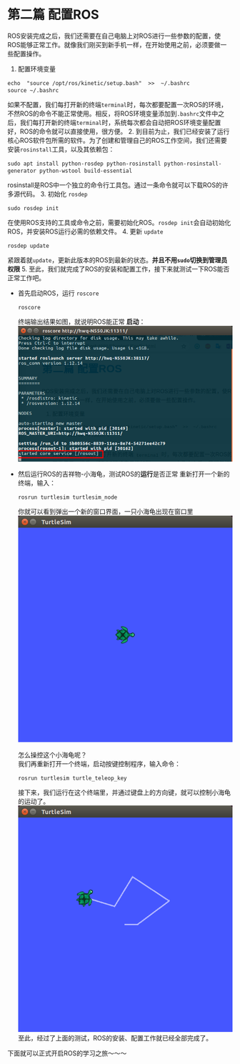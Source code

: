 # 第二篇 配置ROS
ROS安装完成之后，我们还需要在自己电脑上对ROS进行一些参数的配置，使ROS能够正常工作。就像我们刚买到新手机一样，在开始使用之前，必须要做一些配置操作。

1.  配置环境变量
```
echo  "source /opt/ros/kinetic/setup.bash"  >>  ~/.bashrc
source ~/.bashrc
```
如果不配置，我们每打开新的终端`terminal`时，每次都要配置一次ROS的环境，不然ROS的命令不能正常使用。相反，将ROS环境变量添加到`.bashrc`文件中之后，我们每打开新的终端`terminal`时，系统每次都会自动把ROS环境变量配置好，ROS的命令就可以直接使用，很方便。
2. 到目前为止，我们已经安装了运行核心ROS软件包所需的软件。为了创建和管理自己的ROS工作空间，我们还需要安装`rosinstall`工具，以及其依赖包：
```
sudo apt install python-rosdep python-rosinstall python-rosinstall-generator python-wstool build-essential
```
rosinstall是ROS中一个独立的命令行工具包。通过一条命令就可以下载ROS的许多源代码。
3. 初始化 `rosdep` 
```
sudo rosdep init
```
在使用ROS支持的工具或命令之前，需要初始化ROS。`rosdep init`会自动初始化ROS，并安装ROS运行必需的依赖文件。
4. 更新 `update`
```
rosdep update
```
紧跟着就`update`，更新此版本的ROS到最新的状态。**并且不用`sudo`切换到管理员权限**
5. 至此，我们就完成了ROS的安装和配置工作，接下来就测试一下ROS能否正常工作吧。
- 首先启动ROS，运行 `roscore`
  ```
  roscore
  ```
  终端输出结果如图，就说明ROS能正常 **启动**：
  ![1.4](picture/1-4.png)
- 然后运行ROS的吉祥物-小海龟，测试ROS的**运行**是否正常
重新打开一个新的终端，输入：
    ```
    rosrun turtlesim turtlesim_node
    ```
    你就可以看到弹出一个新的窗口界面，一只小海龟出现在窗口里
　　　　![1.5](picture/1-5.png)　　

  怎么操控这个小海龟呢？  
  我们再重新打开一个终端，启动按键控制程序，输入命令：
  ```
  rosrun turtlesim turtle_teleop_key
  ```
  接下来，我们运行在这个终端里，并通过键盘上的方向键，就可以控制小海龟的运动了。
![1.6](picture/1-6.png)
至此，经过了上面的测试，ROS的安装、配置工作就已经全部完成了。

下面就可以正式开启ROS的学习之旅～～～